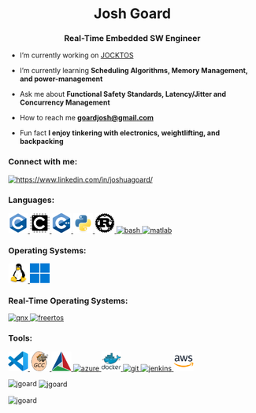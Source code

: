 <h1 align="center">Josh Goard</h1>
<h3 align="center">Real-Time Embedded SW Engineer</h3>

- I’m currently working on [JOCKTOS](https://github.com/JGoard/JOCKTOS)

- I’m currently learning **Scheduling Algorithms, Memory Management, and power-management**

- Ask me about **Functional Safety Standards, Latency/Jitter and Concurrency Management**

- How to reach me **goardjosh@gmail.com**

- Fun fact **I enjoy tinkering with electronics, weightlifting, and backpacking**

<h3 align="left">Connect with me:</h3>
<p align="left">
<a href="https://www.linkedin.com/in/joshuagoard/" target="blank"><img align="center" src="https://raw.githubusercontent.com/rahuldkjain/github-profile-readme-generator/master/src/images/icons/Social/linked-in-alt.svg" alt="https://www.linkedin.com/in/joshuagoard/" height="30" width="40" /></a>
</p>

<h3 align="left">Languages:</h3>
<p align="left"> 
<a href="https://www.cprogramming.com/" target="_blank" rel="noreferrer"> <img src="https://raw.githubusercontent.com/devicons/devicon/master/icons/c/c-original.svg" alt="c" width="40" height="40"/> </a>
<a href="https://www.cprogramming.com/" target="_blank" rel="noreferrer"> <img src="https://raw.githubusercontent.com/devicons/devicon/master/icons/embeddedc/embeddedc-original.svg" alt="c" width="40" height="40"/> </a> 
<a href="https://www.w3schools.com/cpp/" target="_blank" rel="noreferrer"> <img src="https://raw.githubusercontent.com/devicons/devicon/master/icons/cplusplus/cplusplus-original.svg" alt="cplusplus" width="40" height="40"/> </a>  
<a href="https://www.python.org" target="_blank" rel="noreferrer"> <img src="https://raw.githubusercontent.com/devicons/devicon/master/icons/python/python-original.svg" alt="python" width="40" height="40"/> </a> 
<a href="https://www.rust-lang.org" target="_blank" rel="noreferrer"> <img src="https://raw.githubusercontent.com/devicons/devicon/master/icons/rust/rust-original.svg" alt="rust" width="40" height="40"/> </a> 
<a href="https://www.gnu.org/software/bash/" target="_blank" rel="noreferrer"> <img src="https://www.vectorlogo.zone/logos/gnu_bash/gnu_bash-icon.svg" alt="bash" width="40" height="40"/> </a> 
<a href="https://www.mathworks.com/" target="_blank" rel="noreferrer"> <img src="https://upload.wikimedia.org/wikipedia/commons/2/21/Matlab_Logo.png" alt="matlab" width="40" height="40"/> </a> </p>

<h3 align="left">Operating Systems:</h3>
<a href="https://www.linux.org/" target="_blank" rel="noreferrer"> <img src="https://raw.githubusercontent.com/devicons/devicon/master/icons/linux/linux-original.svg" alt="linux" width="40" height="40"/> </a> 
<a href="https://www.windows.com/" target="_blank" rel="noreferrer"> <img src="https://raw.githubusercontent.com/devicons/devicon/master/icons/windows11/windows11-original.svg" alt="linux" width="40" height="40"/> </a> 

<h3 align="left">Real-Time Operating Systems:</h3>
<a href="https://blackberry.qnx.com/en" target="_blank" rel="noreferrer"> <img src="https://upload.wikimedia.org/wikipedia/commons/3/31/QNX_logo.svg" alt="qnx" width="40" height="40"/> </a> 
<a href="https://www.freertos.org/" target="_blank" rel="noreferrer"> <img src="https://www.freertos.org/media/2023/logo.png" alt="freertos" width="40" height="40"/> </a> 

<h3 align="left">Tools:</h3>
<p align="left"> 
<a href="https://code.visualstudio.com/" target="_blank" rel="noreferrer"> <img src="https://raw.githubusercontent.com/devicons/devicon/master/icons/vscode/vscode-original.svg" alt="aws" width="40" height="40"/> </a>
<a href="https://gcc.gnu.org/" target="_blank" rel="noreferrer"> <img src="https://raw.githubusercontent.com/devicons/devicon/master/icons/gcc/gcc-original.svg" alt="jenkins" width="40" height="40"/> </a> 
<a href="https://www.cmake.org" target="_blank" rel="noreferrer"> <img src="https://raw.githubusercontent.com/devicons/devicon/master/icons/cmake/cmake-original.svg" alt="jenkins" width="40" height="40"/> </a> 
<a href="https://azure.microsoft.com/en-in/" target="_blank" rel="noreferrer"> <img src="https://www.vectorlogo.zone/logos/microsoft_azure/microsoft_azure-icon.svg" alt="azure" width="40" height="40"/> </a> 
<a href="https://www.docker.com/" target="_blank" rel="noreferrer"> <img src="https://raw.githubusercontent.com/devicons/devicon/master/icons/docker/docker-original-wordmark.svg" alt="docker" width="40" height="40"/> </a> 
<a href="https://git-scm.com/" target="_blank" rel="noreferrer"> <img src="https://www.vectorlogo.zone/logos/git-scm/git-scm-icon.svg" alt="git" width="40" height="40"/> </a> 
<a href="https://www.jenkins.io" target="_blank" rel="noreferrer"> <img src="https://www.vectorlogo.zone/logos/jenkins/jenkins-icon.svg" alt="jenkins" width="40" height="40"/> </a> 
<a href="https://aws.amazon.com" target="_blank" rel="noreferrer"> <img src="https://raw.githubusercontent.com/devicons/devicon/master/icons/amazonwebservices/amazonwebservices-original-wordmark.svg" alt="aws" width="40" height="40"/> </a> 

<p><img align="left" src="https://github-readme-stats.vercel.app/api/top-langs?username=jgoard&show_icons=true&locale=en&layout=compact" alt="jgoard" /></p>

<p>&nbsp;<img align="center" src="https://github-readme-stats.vercel.app/api?username=jgoard&show_icons=true&locale=en" alt="jgoard" /></p>

<p><img align="center" src="https://github-readme-streak-stats.herokuapp.com/?user=jgoard&" alt="jgoard" /></p>
